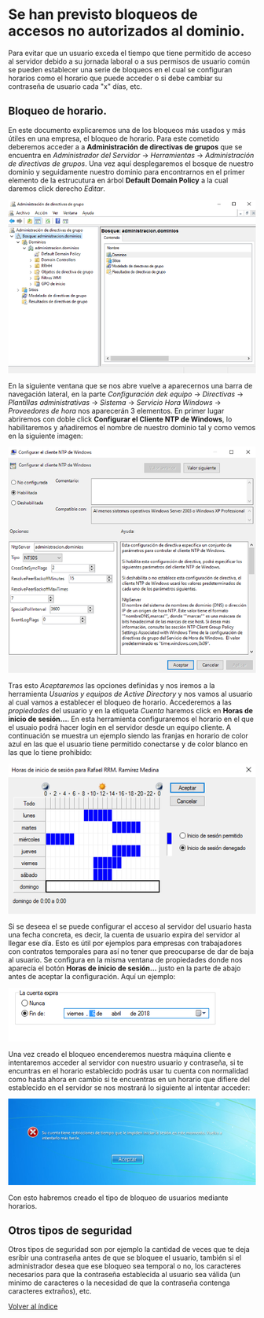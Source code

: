 # Se han previsto bloqueos de accesos no autorizados al dominio.

Para evitar que un usuario exceda el tiempo que tiene permitido de acceso al servidor debido a su jornada laboral o a sus permisos de usuario común se pueden establecer una serie de bloqueos en el cual se configuran horarios como el horario que puede acceder o si debe cambiar su contraseña de usuario cada "x" días, etc.

## Bloqueo de horario.

En este documento explicaremos una de los bloqueos más usados y más útiles en una empresa, el bloqueo de horario. Para este cometido deberemos acceder a a **Administración de directivas de grupos** que se encuentra en *Administrador del Servidor* -> *Herramientas* -> *Administración de directivas de grupos*. Una vez aquí desplegaremos el bosque de nuestro dominio y seguidamente nuestro dominio para encontrarnos en el primer elemento de la estrucutura en árbol **Default Domain Policy** a la cual daremos click derecho *Editar*. 

![alt text](https://github.com/raframmed/administracion_del_acceso_al_dominio/blob/master/assets/images/b/1_administracion_directivas.png "Paso 1")

En la siguiente ventana que se nos abre vuelve a aparecernos una barra de navegación lateral, en la parte *Configuración dek equipo* -> *Directivas* -> *Plantillas administrativas* -> *Sistema* -> *Servicio Hora Windows* -> *Proveedores de hora* nos aparecerán 3 elementos. En primer lugar abriremos con doble click **Configurar el Cliente NTP de Windows**, lo habilitaremos y añadiremos el nombre de nuestro dominio tal y como vemos en la siguiente imagen:

![alt text](https://github.com/raframmed/administracion_del_acceso_al_dominio/blob/master/assets/images/b/2_configurar_cliente.png "Paso 2")

Tras esto *Aceptaremos* las opciones definidas y nos iremos a la herramienta *Usuarios y equipos de Active Directory* y nos vamos al usuario al cual vamos a establecer el bloqueo de horario. Accederemos a las *propiedades* del usuario y en la etiqueta *Cuenta* haremos click en **Horas de inicio de sesión...**. En esta herramienta configuraremos el horario en el que el usuaio podrá hacer login en el servidor desde un equipo cliente. A continuación se muestra un ejemplo siendo las franjas en horario de color azul en las que el usuario tiene permitido conectarse y de color blanco en las que lo tiene prohibido:

![alt text](https://github.com/raframmed/administracion_del_acceso_al_dominio/blob/master/assets/images/b/3_horas.png "Paso 3")

Si se deseea el se puede configurar el acceso al servidor del usuario hasta una fecha concreta, es decir, la cuenta de usuario expira del servidor al llegar ese día. Esto es útil por ejemplos para empresas con trabajadores con contratos temporales para así no tener que preocuparse de dar de baja al usuario. Se configura en la misma ventana de propiedades donde nos aparecía el botón **Horas de inicio de sesión...** justo en la parte de abajo antes de aceptar la configuración. Aquí un ejemplo:

![alt text](https://github.com/raframmed/administracion_del_acceso_al_dominio/blob/master/assets/images/b/4_caducacion.png "Paso 4")

Una vez creado el bloqueo encenderemos nuestra máquina cliente e intentaremos acceder al servidor con nuestro usuario y contraseña, si te encuntras en el horario establecido podrás usar tu cuenta con normalidad como hasta ahora en cambio si te encuentras en un horario que difiere del establecido en el servidor se nos mostrará lo siguiente al intentar acceder:

![alt text](https://github.com/raframmed/administracion_del_acceso_al_dominio/blob/master/assets/images/b/5_sin_acceso.png "Paso 5")

Con esto habremos creado el tipo de bloqueo de usuarios mediante horarios.

## Otros tipos de seguridad

Otros tipos de seguridad son por ejemplo la cantidad de veces que te deja esribir una contraseña antes de que se bloquee el usuario, también si el administrador desea que ese bloqueo sea temporal o no, los caracteres necesarios para que la contraseña establecida al usuario sea válida (un minimo de caracteres o la necesidad de que la contraseña contenga caracteres extraños), etc.

[Volver al índice](https://github.com/raframmed/administracion_del_acceso_al_dominio/blob/master/README.md)


